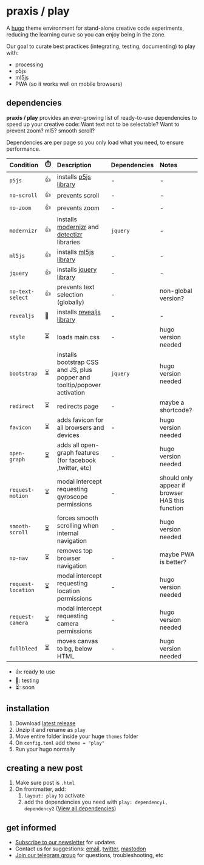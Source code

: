 # praxis / play

A [hugo](https://gohugo.io/) theme environment for  stand-alone creative code experiments, reducing the learning curve so you can enjoy being in the zone.

Our goal to curate best practices (integrating, testing, documenting) to play with:

- processing
- p5js
- ml5js
- PWA (so it works well on mobile browsers)

## dependencies

**praxis / play** provides an ever-growing list of ready-to-use dependencies to speed up your creative code: Want text not to be selectable? Want to prevent zoom? ml5? smooth scroll?

Dependencies are per page so you only load what you need, to ensure performance. 


| Condition  | ⏱️ | Description | Dependencies | Notes |
|:---- |:----------- |:----------- |:------------ |:----- |
| `p5js` | 👍 | installs [p5js library](https://p5js.org/) | - | - |
| `no-scroll` | 👍 | prevents scroll | - | - |
| `no-zoom` | 👍 | prevents zoom | - | - |
| `modernizr` | 👍 | installs [modernizr](https://modernizr.com/) and [detectizr](https://github.com/barisaydinoglu/Detectizr#detectizr) libraries | `jquery` |  - |
| `ml5js` | 👍 | installs [ml5js library](https://ml5js.org/) | - | - |
| `jquery` | 👍 | installs [jquery library](https://jquery.com/) | - | - |
| `no-text-select` | 👍 | prevents text selection (globally) | - | non-global version? |
| `revealjs` | 🧪 | installs [revealjs library](https://revealjs.com/) | - | - |
| `style` | ⏳ | loads main.css | - | hugo version needed |
| `bootstrap` | ⏳ | installs bootstrap CSS and JS, plus popper and tooltip/popover activation | `jquery` | hugo version needed |
| `redirect` | ⏳ | redirects page | - | maybe a shortcode? |
| `favicon` | ⏳ | adds favicon for all browsers and devices | - | hugo version needed |
|`open-graph` | ⏳ | adds all open-graph features (for facebook ,twitter, etc) | - | hugo version needed |
| `request-motion` | ⏳ | modal intercept requesting gyroscope permissions | - | should only appear if browser HAS this function |
| `smooth-scroll` | ⏳ | forces smooth scrolling when internal navigation | - | hugo version needed |
| `no-nav` | ⏳ | removes top browser navigation | - | maybe PWA is better? |
| `request-location` | ⏳ | modal intercept requesting location permissions | - | hugo version needed |
| `request-camera` | ⏳ | modal intercept requesting camera permissions | - | hugo version needed |
| `fullbleed` | ⏳ | moves canvas to bg, below HTML | - | hugo version needed |

- 👍: ready to use
- 🧪: testing
- ⏳: soon


## installation

1. Download [latest release](https://github.com/praxisnyc/play/archive/1.1.zip)
1. Unzip it and rename as `play`
1. Move entire folder inside your huge `themes` folder
1. On `config.toml` add `theme = "play"`
1. Run your hugo normally


## creating a new post

1. Make sure post is `.html`
1. On frontmatter, add:
	1. `layout: play` to activate
	1. add the dependencies you need with `play: dependency1, dependency2` ([View all dependencies](https://github.com/praxisnyc/play/#dependencies))


## get informed

- [Subscribe to our newsletter](https://tinyletter.com/praxis-play/) for updates
- Contact us for suggestions: [email](mailto:info@nicholasfrota.com?subject=praxis%20play%20feature%20suggestion), [twitter](https://twitter.com/nonlinear), [mastodon](https://mastodon.social/@nonlinear)
- [Join our telegram group](https://t.me/joinchat/IZcW2U4HflaCQj1G) for questions, troubleshooting, etc